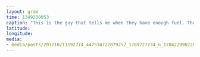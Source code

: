 ```yaml
---
layout: gram
time: 1349330053
caption: "This is the guy that tells me when they have enough fuel. They took on about 3.8 tons."
latitude: 
longitude: 
media:
- media/posts/201210/11192774_447534722079252_1789727234_n_17842299022000351.jpg
---
```

